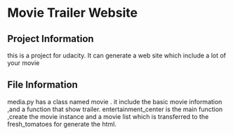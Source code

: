 # Movie Trailer Website
## Project Information
this is a project for udacity.
It can generate a web site which
include a lot of your movie
## File Information
media.py has a class named movie . it include the basic movie information ,and a function that show trailer.
entertainment_center is the main function ,create the movie instance and a movie list which is transferred to the fresh_tomatoes for generate the html.